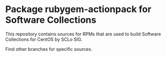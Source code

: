 # Package rubygem-actionpack for Software Collections

This repository contains sources for RPMs that are used
to build Software Collections for CentOS by SCLo SIG.

Find other branches for specific sources.
